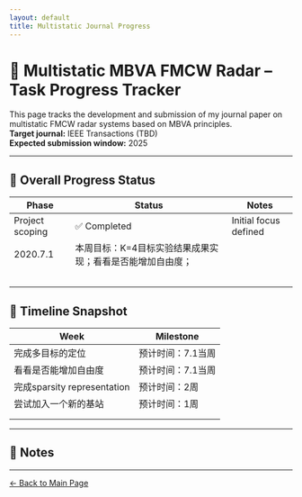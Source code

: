 ```yaml
---
layout: default
title: Multistatic Journal Progress
---
```


# 🧩 Multistatic MBVA FMCW Radar – Task Progress Tracker

This page tracks the development and submission of my journal paper on multistatic FMCW radar systems based on MBVA principles.  
**Target journal:** IEEE Transactions (TBD)  
**Expected submission window:** 2025

---

## 🧭 Overall Progress Status

| Phase | Status | Notes |
|-------|--------|-------|
| Project scoping | ✅ Completed | Initial focus defined |
|2020.7.1|本周目标：K=4目标实验结果成果实现；看看是否能增加自由度；||
|||
|||
|||
|||
|||




## 📅 Timeline Snapshot

| Week | Milestone |
|------|-----------|
|完成多目标的定位|预计时间：7.1当周|实际时间：一个下午|
|看看是否能增加自由度|预计时间：7.1当周|实际时间：|
|完成sparsity representation|预计时间：2周|实际时间：|
|尝试加入一个新的基站|预计时间：1周|实际时间：|
||||
||||

--- 

## 🧠 Notes



---

[← Back to Main Page](../index.md)


